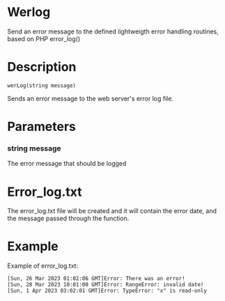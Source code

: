 # Werlog
Send an error message to the defined lightweigth error handling routines, based on PHP error_log()

# Description
```
werLog(string message)
```
Sends an error message to the web server's error log file.

# Parameters
### string message
The error message that should be logged

# Error_log.txt
The error_log.txt file will be created and it will contain the error date, and the message passed through the function.

# Example
Example of error_log.txt:
```
[Sun, 26 Mar 2023 01:02:06 GMT]Error: There was an error!
[Sun, 28 Mar 2023 10:01:00 GMT]Error: RangeError: invalid date!
[Sun, 1 Apr 2023 03:02:01 GMT]Error: TypeError: "x" is read-only
```
